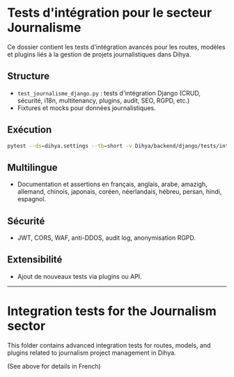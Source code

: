 # Tests d'intégration pour le secteur Journalisme

Ce dossier contient les tests d'intégration avancés pour les routes, modèles et plugins liés à la gestion de projets journalistiques dans Dihya.

## Structure
- `test_journalisme_django.py` : tests d'intégration Django (CRUD, sécurité, i18n, multitenancy, plugins, audit, SEO, RGPD, etc.)
- Fixtures et mocks pour données journalistiques.

## Exécution

```bash
pytest --ds=dihya.settings --tb=short -v Dihya/backend/django/tests/integration/journalisme/
```

## Multilingue
- Documentation et assertions en français, anglais, arabe, amazigh, allemand, chinois, japonais, coréen, néerlandais, hébreu, persan, hindi, espagnol.

## Sécurité
- JWT, CORS, WAF, anti-DDOS, audit log, anonymisation RGPD.

## Extensibilité
- Ajout de nouveaux tests via plugins ou API.

---

# Integration tests for the Journalism sector

This folder contains advanced integration tests for routes, models, and plugins related to journalism project management in Dihya.

(See above for details in French)
